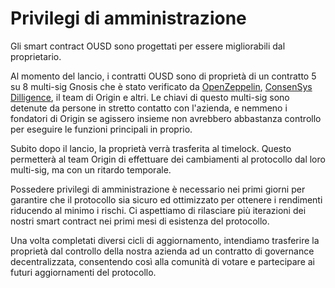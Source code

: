 # Privilegi di amministrazione

Gli smart contract OUSD sono progettati per essere migliorabili dal proprietario.

Al momento del lancio, i contratti OUSD sono di proprietà di un contratto 5 su 8 multi-sig Gnosis che è stato verificato da [OpenZeppelin](https://blog.openzeppelin.com/gnosis-multisig-wallet-audit-d702ff0e2b1e/), [ConsenSys Dilligence](https://blog.gnosis.pm/the-gnosis-multisig-wallet-and-our-commitment-to-security-ce9aca0d17f6), il team di Origin e altri. Le chiavi di questo multi-sig sono detenute da persone in stretto contatto con l'azienda, e nemmeno i fondatori di Origin se agissero insieme non avrebbero abbastanza controllo per eseguire le funzioni principali in proprio.

Subito dopo il lancio, la proprietà verrà trasferita al timelock. Questo permetterà al team Origin di effettuare dei cambiamenti al protocollo dal loro multi-sig, ma con un ritardo temporale.

Possedere privilegi di amministrazione è necessario nei primi giorni per garantire che il protocollo sia sicuro ed ottimizzato per ottenere i rendimenti riducendo al minimo i rischi. Ci aspettiamo di rilasciare più iterazioni dei nostri smart contract nei primi mesi di esistenza del protocollo.

Una volta completati diversi cicli di aggiornamento, intendiamo trasferire la proprietà dal controllo della nostra azienda ad un contratto di governance decentralizzata, consentendo così alla comunità di votare e partecipare ai futuri aggiornamenti del protocollo.

